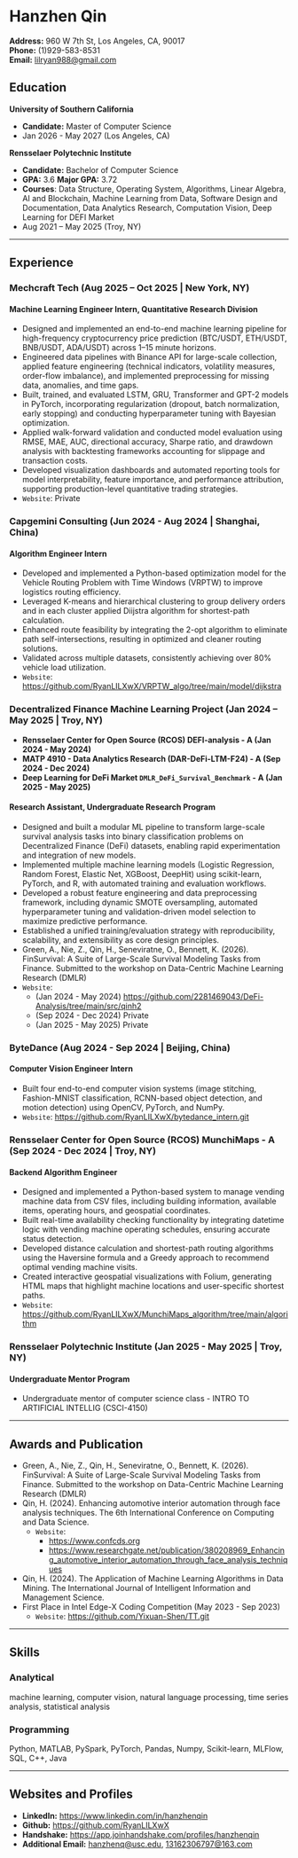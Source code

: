 # Hanzhen Qin

**Address:** 960 W 7th St, Los Angeles, CA, 90017   
**Phone:** (1)929-583-8531  
**Email:** lilryan988@gmail.com

## Education

**University of Southern California**
- **Candidate:** Master of Computer Science
- Jan 2026 - May 2027 (Los Angeles, CA)

**Rensselaer Polytechnic Institute**
- **Candidate:** Bachelor of Computer Science
- **GPA:** 3.6 **Major GPA:** 3.72
- **Courses**: Data Structure, Operating System, Algorithms, Linear Algebra, AI and Blockchain, Machine Learning from Data, Software Design and Documentation, Data Analytics Research, Computation Vision, Deep Learning for DEFI Market
- Aug 2021 – May 2025 (Troy, NY)

---

## Experience

### Mechcraft Tech (Aug 2025 – Oct 2025 | New York, NY)

#### Machine Learning Engineer Intern, Quantitative Research Division

- Designed and implemented an end-to-end machine learning pipeline for high-frequency cryptocurrency price prediction (BTC/USDT, ETH/USDT, BNB/USDT, ADA/USDT) across 1–15 minute horizons.
- Engineered data pipelines with Binance API for large-scale collection, applied feature engineering (technical indicators, volatility measures, order-flow imbalance), and implemented preprocessing for missing data, anomalies, and time gaps.
- Built, trained, and evaluated LSTM, GRU, Transformer and GPT-2 models in PyTorch, incorporating regularization (dropout, batch normalization, early stopping) and conducting hyperparameter tuning with Bayesian optimization.
- Applied walk-forward validation and conducted model evaluation using RMSE, MAE, AUC, directional accuracy, Sharpe ratio, and drawdown analysis with backtesting frameworks accounting for slippage and transaction costs.
- Developed visualization dashboards and automated reporting tools for model interpretability, feature importance, and performance attribution, supporting production-level quantitative trading strategies.
- `Website`: Private

### Capgemini Consulting (Jun 2024 - Aug 2024 | Shanghai, China)

#### Algorithm Engineer Intern
- Developed and implemented a Python-based optimization model for the Vehicle Routing Problem with Time Windows (VRPTW) to improve logistics routing efficiency.
- Leveraged K-means and hierarchical clustering to group delivery orders and in each cluster applied Diijstra algorithm for shortest-path calculation.
- Enhanced route feasibility by integrating the 2-opt algorithm to eliminate path self-intersections, resulting in optimized and cleaner routing solutions.
- Validated across multiple datasets, consistently achieving over 80% vehicle load utilization.
- `Website`: https://github.com/RyanLILXwX/VRPTW_algo/tree/main/model/dijkstra

### Decentralized Finance Machine Learning Project (Jan 2024 – May 2025 | Troy, NY)
- **Rensselaer Center for Open Source (RCOS) DEFI-analysis - A (Jan 2024 - May 2024)**
- **MATP 4910 - Data Analytics Research (DAR-DeFi-LTM-F24) - A (Sep 2024 - Dec 2024)**
- **Deep Learning for DeFi Market `DMLR_DeFi_Survival_Benchmark` - A (Jan 2025 - May 2025)**

#### Research Assistant, Undergraduate Research Program
- Designed and built a modular ML pipeline to transform large-scale survival analysis tasks into binary classification problems on Decentralized Finance (DeFi) datasets, enabling rapid experimentation and integration of new models.
- Implemented multiple machine learning models (Logistic Regression, Random Forest, Elastic Net, XGBoost, DeepHit) using scikit-learn, PyTorch, and R, with automated training and evaluation workflows.
- Developed a robust feature engineering and data preprocessing framework, including dynamic SMOTE oversampling, automated hyperparameter tuning and validation-driven model selection to maximize predictive performance.
- Established a unified training/evaluation strategy with reproducibility, scalability, and extensibility as core design principles.
- Green, A., Nie, Z., Qin, H., Seneviratne, O., Bennett, K. (2026). FinSurvival: A Suite of Large-Scale Survival Modeling Tasks from Finance. Submitted to the workshop on Data-Centric Machine Learning Research (DMLR)
- `Website`:
    - (Jan 2024 - May 2024) https://github.com/2281469043/DeFi-Analysis/tree/main/src/qinh2
    - (Sep 2024 - Dec 2024) Private
    - (Jan 2025 - May 2025) Private

### ByteDance (Aug 2024 - Sep 2024 | Beijing, China)

#### Computer Vision Engineer Intern
- Built four end-to-end computer vision systems (image stitching, Fashion-MNIST classification, RCNN-based object detection, and motion detection) using OpenCV, PyTorch, and NumPy.
- `Website`: https://github.com/RyanLILXwX/bytedance_intern.git

### Rensselaer Center for Open Source (RCOS) MunchiMaps - A (Sep 2024 - Dec 2024 | Troy, NY)

#### Backend Algorithm Engineer
- Designed and implemented a Python-based system to manage vending machine data from CSV files, including building information, available items, operating hours, and geospatial coordinates.
- Built real-time availability checking functionality by integrating datetime logic with vending machine operating schedules, ensuring accurate status detection.
- Developed distance calculation and shortest-path routing algorithms using the Haversine formula and a Greedy approach to recommend optimal vending machine visits.
- Created interactive geospatial visualizations with Folium, generating HTML maps that highlight machine locations and user-specific shortest paths.
- `Website`: https://github.com/RyanLILXwX/MunchiMaps_algorithm/tree/main/algorithm

### Rensselaer Polytechnic Institute (Jan 2025 - May 2025 | Troy, NY)

#### Undergraduate Mentor Program
- Undergraduate mentor of computer science class - INTRO TO ARTIFICIAL INTELLIG (CSCI-4150)

---

## Awards and Publication

- Green, A., Nie, Z., Qin, H., Seneviratne, O., Bennett, K. (2026). FinSurvival: A Suite of Large-Scale Survival Modeling Tasks from Finance. Submitted to the workshop on Data-Centric Machine Learning Research (DMLR)
- Qin, H. (2024). Enhancing automotive interior automation through face analysis techniques. The 6th International Conference on Computing and Data Science.
    - `Website`:
        - https://www.confcds.org
        - https://www.researchgate.net/publication/380208969_Enhancing_automotive_interior_automation_through_face_analysis_techniques
- Qin, H. (2024). The Application of Machine Learning Algorithms in Data Mining. The International Journal of Intelligent Information and Management Science.
- First Place in Intel Edge-X Coding Competition (May 2023 - Sep 2023)
    - `Website`: https://github.com/Yixuan-Shen/TT.git

---

## Skills

### Analytical
machine learning, computer vision, natural language processing, time series analysis, statistical analysis

### Programming
Python, MATLAB, PySpark, PyTorch, Pandas, Numpy, Scikit-learn, MLFlow, SQL, C++, Java

---

## Websites and Profiles
- **LinkedIn:** https://www.linkedin.com/in/hanzhenqin
- **Github:** https://github.com/RyanLILXwX
- **Handshake:** https://app.joinhandshake.com/profiles/hanzhenqin
- **Additional Email:** hanzhenq@usc.edu, 13162306797@163.com
